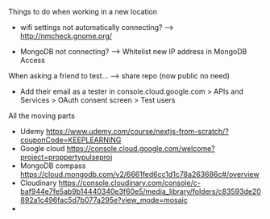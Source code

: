 Things to do when working in a new location

-   wifi settings not automatically connecting?
    --> http://nmcheck.gnome.org/

-   MongoDB not connecting?
    --> Whitelist new IP address in MongoDB Access

When asking a friend to test...
--> share repo (now public no need)

-   Add their email as a tester in console.cloud.google.com > APIs and Services > OAuth consent screen > Test users

All the moving parts

-   Udemy https://www.udemy.com/course/nextjs-from-scratch/?couponCode=KEEPLEARNING
-   Google cloud https://console.cloud.google.com/welcome?project=proppertypulseproj
-   MongoDB compass https://cloud.mongodb.com/v2/6661fed6cc1d1c78a263686c#/overview
-   Cloudinary https://console.cloudinary.com/console/c-baf944e7fe5ab9b14440340e3f60e5/media_library/folders/c83593de20892a1c496fac5d7b077a295e?view_mode=mosaic
-
